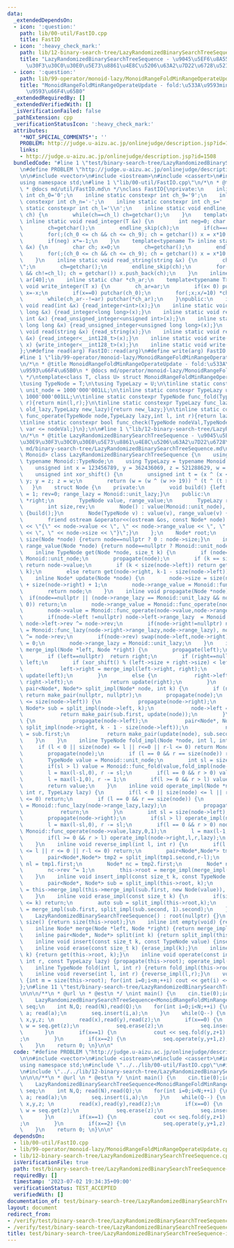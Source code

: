 ```yaml
---
data:
  _extendedDependsOn:
  - icon: ':question:'
    path: lib/00-util/FastIO.cpp
    title: FastIO
  - icon: ':heavy_check_mark:'
    path: lib/12-binary-search-tree/LazyRandomizedBinarySearchTreeSequence.cpp
    title: "LazyRandomizedBinarySearchTreeSequence - \u9045\u5EF6\u8A55\u4FA1\u30E9\
      \u30F3\u30C0\u30E0\u5E73\u8861\u4E8C\u5206\u63A2\u7D22\u6728\u5217"
  - icon: ':question:'
    path: lib/99-operator/monoid-lazy/MonoidRangeFoldMinRangeOperateUpdate.cpp
    title: "MonoidRangeFoldMinRangeOperateUpdate - fold:\u533A\u9593min, operate:\u533A\
      \u9593\u66F4\u65B0"
  _extendedRequiredBy: []
  _extendedVerifiedWith: []
  _isVerificationFailed: false
  _pathExtension: cpp
  _verificationStatusIcon: ':heavy_check_mark:'
  attributes:
    '*NOT_SPECIAL_COMMENTS*': ''
    PROBLEM: http://judge.u-aizu.ac.jp/onlinejudge/description.jsp?id=1508
    links:
    - http://judge.u-aizu.ac.jp/onlinejudge/description.jsp?id=1508
  bundledCode: "#line 1 \"test/binary-search-tree/LazyRandomizedBinarySearchTreeSequence-insert-erase.test.cpp\"\
    \n#define PROBLEM \"http://judge.u-aizu.ac.jp/onlinejudge/description.jsp?id=1508\"\
    \n\n#include <vector>\n#include <iostream>\n#include <cassert>\n#include <queue>\n\
    using namespace std;\n#line 1 \"lib/00-util/FastIO.cpp\"\n/*\n * @title FastIO\n\
    \ * @docs md/util/FastIO.md\n */\nclass FastIO{\nprivate:\n    inline static constexpr\
    \ int ch_0='0';\n    inline static constexpr int ch_9='9';\n    inline static\
    \ constexpr int ch_n='-';\n    inline static constexpr int ch_s=' ';\n    inline\
    \ static constexpr int ch_l='\\n';\n    inline static void endline_skip(char&\
    \ ch) {\n        while(ch==ch_l) ch=getchar();\n    }\n    template<typename T>\
    \ inline static void read_integer(T &x) {\n        int neg=0; char ch; x=0;\n\
    \        ch=getchar();\n        endline_skip(ch);\n        if(ch==ch_n) neg=1,ch=getchar();\n\
    \        for(;(ch_0 <= ch && ch <= ch_9); ch = getchar()) x = x*10 + (ch-ch_0);\n\
    \        if(neg) x*=-1;\n    }\n    template<typename T> inline static void read_unsigned_integer(T\
    \ &x) {\n        char ch; x=0;\n        ch=getchar();\n        endline_skip(ch);\n\
    \        for(;(ch_0 <= ch && ch <= ch_9); ch = getchar()) x = x*10 + (ch-ch_0);\n\
    \    }\n    inline static void read_string(string &x) {\n        char ch; x=\"\
    \";\n        ch=getchar();\n        endline_skip(ch);\n        for(;(ch != ch_s\
    \ && ch!=ch_l); ch = getchar()) x.push_back(ch);\n    }\n    inline static char\
    \ ar[40];\n    inline static char *ch_ar;\n    template<typename T> inline static\
    \ void write_integer(T x) {\n        ch_ar=ar;\n        if(x< 0) putchar(ch_n),\
    \ x=-x;\n        if(x==0) putchar(ch_0);\n        for(;x;x/=10) *ch_ar++=(ch_0+x%10);\n\
    \        while(ch_ar--!=ar) putchar(*ch_ar);\n    }\npublic:\n    inline static\
    \ void read(int &x) {read_integer<int>(x);}\n    inline static void read(long\
    \ long &x) {read_integer<long long>(x);}\n    inline static void read(unsigned\
    \ int &x) {read_unsigned_integer<unsigned int>(x);}\n    inline static void read(unsigned\
    \ long long &x) {read_unsigned_integer<unsigned long long>(x);}\n    inline static\
    \ void read(string &x) {read_string(x);}\n    inline static void read(__int128_t\
    \ &x) {read_integer<__int128_t>(x);}\n    inline static void write(__int128_t\
    \ x) {write_integer<__int128_t>(x);}\n    inline static void write(char x) {putchar(x);}\n\
    };\n#define read(arg) FastIO::read(arg)\n#define write(arg) FastIO::write(arg)\n\
    #line 1 \"lib/99-operator/monoid-lazy/MonoidRangeFoldMinRangeOperateUpdate.cpp\"\
    \n/*\n * @title MonoidRangeFoldMinRangeOperateUpdate - fold:\u533A\u9593min, operate:\u533A\
    \u9593\u66F4\u65B0\n * @docs md/operator/monoid-lazy/MonoidRangeFoldMinRangeOperateUpdate.md\n\
    \ */\ntemplate<class T, class U> struct MonoidRangeFoldMinRangeOperateUpdate {\n\
    \tusing TypeNode = T;\n\tusing TypeLazy = U;\n\tinline static constexpr TypeNode\
    \ unit_node = 1000'000'001LL;\n\tinline static constexpr TypeLazy unit_lazy =\
    \ 1000'000'001LL;\n\tinline static constexpr TypeNode func_fold(TypeNode l,TypeNode\
    \ r){return min(l,r);}\n\tinline static constexpr TypeLazy func_lazy(TypeLazy\
    \ old_lazy,TypeLazy new_lazy){return new_lazy;}\n\tinline static constexpr TypeNode\
    \ func_operate(TypeNode node,TypeLazy lazy,int l, int r){return lazy==unit_lazy?node:lazy;}\n\
    \tinline static constexpr bool func_check(TypeNode nodeVal,TypeNode var){return\
    \ var <= nodeVal;}\n};\n\n#line 1 \"lib/12-binary-search-tree/LazyRandomizedBinarySearchTreeSequence.cpp\"\
    \n/*\n * @title LazyRandomizedBinarySearchTreeSequence - \u9045\u5EF6\u8A55\u4FA1\
    \u30E9\u30F3\u30C0\u30E0\u5E73\u8861\u4E8C\u5206\u63A2\u7D22\u6728\u5217\n * @docs\
    \ md/binary-search-tree/LazyRandomizedBinarySearchTreeSequence.md\n */\ntemplate<class\
    \ Monoid> class LazyRandomizedBinarySearchTreeSequence {\n    using TypeNode =\
    \ typename Monoid::TypeNode;\n    using TypeLazy = typename Monoid::TypeLazy;\n\
    \    unsigned int x = 123456789, y = 362436069, z = 521288629, w = 88675123;\n\
    \    unsigned int xor_shift() {\n        unsigned int t = (x ^ (x << 11)); x =\
    \ y; y = z; z = w;\n        return (w = (w ^ (w >> 19)) ^ (t ^ (t >> 8)));\n \
    \   }\n    struct Node {\n    private:\n        void build() {left = right = nullptr;size\
    \ = 1; rev=0; range_lazy = Monoid::unit_lazy;}\n    public:\n        Node *left,\
    \ *right;\n        TypeNode value, range_value;\n        TypeLazy range_lazy;\n\
    \        int size,rev;\n        Node() : value(Monoid::unit_node), range_value(Monoid::unit_node)\
    \ {build();}\n        Node(TypeNode v) : value(v), range_value(v) {build();}\n\
    \        friend ostream &operator<<(ostream &os, const Node* node) {return os\
    \ << \"{\" << node->value << \", \" << node->range_value << \", \" << node->range_lazy\
    \ << \", \" << node->size << \"}\";}\n    };\n    Node* root;\n    inline int\
    \ size(Node *node) {return node==nullptr ? 0 : node->size;}\n    inline TypeNode\
    \ range_value(Node *node) {return node==nullptr ? Monoid::unit_node : node->range_value;}\n\
    \    inline TypeNode get(Node *node, size_t k) {\n        if (node==nullptr) return\
    \ Monoid::unit_node;\n        propagate(node);\n        if (k == size(node->left))\
    \ return node->value;\n        if (k < size(node->left)) return get(node->left,\
    \ k);\n        else return get(node->right, k-1 - size(node->left));\n    }\n\
    \    inline Node* update(Node *node) {\n        node->size = size(node->left)\
    \ + size(node->right) + 1;\n        node->range_value = Monoid::func_fold(Monoid::func_fold(range_value(node->left),node->value),range_value(node->right));\n\
    \        return node;\n    }\n    inline void propagate(Node *node) {\n      \
    \  if(node==nullptr || (node->range_lazy == Monoid::unit_lazy && node->rev ==\
    \ 0)) return;\n        node->range_value = Monoid::func_operate(node->range_value,node->range_lazy,0,node->size);\n\
    \        node->value = Monoid::func_operate(node->value,node->range_lazy,0,1);\n\
    \        if(node->left !=nullptr) node->left->range_lazy  = Monoid::func_lazy(node->left->range_lazy,node->range_lazy),\
    \ node->left->rev ^= node->rev;\n        if(node->right!=nullptr) node->right->range_lazy\
    \ = Monoid::func_lazy(node->right->range_lazy,node->range_lazy), node->right->rev\
    \ ^= node->rev;\n        if(node->rev) swap(node->left,node->right), node->rev\
    \ = 0;\n        node->range_lazy = Monoid::unit_lazy;\n    }\n    inline Node*\
    \ merge_impl(Node *left, Node *right) {\n        propagate(left);\n        propagate(right);\n\
    \        if (left==nullptr)  return right;\n        if (right==nullptr) return\
    \ left;\n        if (xor_shift() % (left->size + right->size) < left->size) {\n\
    \            left->right = merge_impl(left->right, right);\n            return\
    \ update(left);\n        }\n        else {\n            right->left = merge_impl(left,\
    \ right->left);\n            return update(right);\n        }\n    }\n    inline\
    \ pair<Node*, Node*> split_impl(Node* node, int k) {\n        if (node==nullptr)\
    \ return make_pair(nullptr, nullptr);\n        propagate(node);\n        if (k\
    \ <= size(node->left)) {\n            propagate(node->right);\n            pair<Node*,\
    \ Node*> sub = split_impl(node->left, k);\n            node->left = sub.second;\n\
    \            return make_pair(sub.first, update(node));\n        }\n        else\
    \ {\n            propagate(node->left);\n            pair<Node*, Node*> sub =\
    \ split_impl(node->right, k - 1 - size(node->left));\n            node->right\
    \ = sub.first;\n            return make_pair(update(node), sub.second);\n    \
    \    }\n    }\n    inline TypeNode fold_impl(Node *node, int l, int r) {\n   \
    \     if (l < 0 || size(node) <= l || r<=0 || r-l <= 0) return Monoid::unit_node;\n\
    \        propagate(node);\n        if (l == 0 && r == size(node)) return range_value(node);\n\
    \        TypeNode value = Monoid::unit_node;\n        int sl = size(node->left);\n\
    \        if(sl > l) value = Monoid::func_fold(value,fold_impl(node->left,l,min(sl,r)));\n\
    \        l = max(l-sl,0), r -= sl;\n        if(l == 0 && r > 0) value = Monoid::func_fold(value,node->value);\n\
    \        l = max(l-1,0), r -= 1;\n        if(l >= 0 && r > l) value = Monoid::func_fold(value,fold_impl(node->right,l,r));\n\
    \        return value;\n    }\n    inline void operate_impl(Node *node, int l,\
    \ int r, TypeLazy lazy) {\n        if(l < 0 || size(node) <= l || r <= 0 || r-l\
    \ <= 0) return;\n        if (l == 0 && r == size(node)) {\n            node->range_lazy\
    \ = Monoid::func_lazy(node->range_lazy,lazy);\n            propagate(node);\n\
    \            return;\n        }\n        int sl = size(node->left);\n        propagate(node->left);\n\
    \        propagate(node->right);\n        if(sl > l) operate_impl(node->left,l,min(sl,r),lazy);\n\
    \        l = max(l-sl,0), r -= sl;\n        if(l == 0 && r > 0) node->value =\
    \ Monoid::func_operate(node->value,lazy,0,1);\n        l = max(l-1,0), r -= 1;\n\
    \        if(l >= 0 && r > l) operate_impl(node->right,l,r,lazy);\n        update(node);\n\
    \    }\n    inline void reverse_impl(int l, int r) {\n        if(l < 0 || size(root)\
    \ <= l || r <= 0 || r-l <= 0) return;\n        pair<Node*,Node*> tmp1 = split_impl(this->root,l);\n\
    \        pair<Node*,Node*> tmp2 = split_impl(tmp1.second,r-l);\n        Node*\
    \ nl = tmp1.first;\n        Node* nc = tmp2.first;\n        Node* nr = tmp2.second;\n\
    \        nc->rev ^= 1;\n        this->root = merge_impl(merge_impl(nl,nc),nr);\n\
    \    }\n    inline void insert_impl(const size_t k, const TypeNode value) {\n\
    \        pair<Node*, Node*> sub = split_impl(this->root, k);\n        this->root\
    \ = this->merge_impl(this->merge_impl(sub.first, new Node(value)), sub.second);\n\
    \    }\n    inline void erase_impl(const size_t k) {\n        if(size(this->root)\
    \ <= k) return;\n        auto sub = split_impl(this->root,k);\n        this->root\
    \ = merge_impl(sub.first, split_impl(sub.second, 1).second);\n    }\npublic:\n\
    \    LazyRandomizedBinarySearchTreeSequence() : root(nullptr) {}\n    inline int\
    \ size() {return size(this->root);}\n    inline int empty(void) {return bool(size()==0);}\n\
    \    inline Node* merge(Node *left, Node *right) {return merge_impl(left,right);}\n\
    \    inline pair<Node*, Node*> split(int k) {return split_impl(this->root,k);}\n\
    \    inline void insert(const size_t k, const TypeNode value) {insert_impl(k,value);}\n\
    \    inline void erase(const size_t k) {erase_impl(k);}\n    inline TypeNode get(size_t\
    \ k) {return get(this->root, k);}\n    inline void operate(const int l, const\
    \ int r, const TypeLazy lazy) {propagate(this->root); operate_impl(this->root,l,r,lazy);}\n\
    \    inline TypeNode fold(int l, int r) {return fold_impl(this->root,l,r);}\n\
    \    inline void reverse(int l, int r) {reverse_impl(l,r);}\n    void print()\
    \ {int m = size(this->root); for(int i=0;i<m;++i) cout << get(i) << \" \\n\"[i==m-1];}\n\
    };\n#line 11 \"test/binary-search-tree/LazyRandomizedBinarySearchTreeSequence-insert-erase.test.cpp\"\
    \n\n\n/**\n * @url \n * @est\n */ \nint main() {\n    cin.tie(0);ios::sync_with_stdio(false);\n\
    \    LazyRandomizedBinarySearchTreeSequence<MonoidRangeFoldMinRangeOperateUpdate<int,int>>\
    \ seq;\n    int N,Q; read(N),read(Q);\n    for(int i=0;i<N;++i) {\n        int\
    \ a; read(a);\n        seq.insert(i,a);\n    }\n    while(Q--) {\n        int\
    \ x,y,z; \n        read(x),read(y),read(z);\n        if(x==0) {\n            auto\
    \ w = seq.get(z);\n            seq.erase(z);\n            seq.insert(y,w);\n \
    \       }\n        if(x==1) {\n            cout << seq.fold(y,z+1) << \"\\n\"\
    ;\n        }\n        if(x==2) {\n            seq.operate(y,y+1,z);\n        }\n\
    \    }\n    return 0; \n}\n\n"
  code: "#define PROBLEM \"http://judge.u-aizu.ac.jp/onlinejudge/description.jsp?id=1508\"\
    \n\n#include <vector>\n#include <iostream>\n#include <cassert>\n#include <queue>\n\
    using namespace std;\n#include \"../../lib/00-util/FastIO.cpp\"\n#include \"../../lib/99-operator/monoid-lazy/MonoidRangeFoldMinRangeOperateUpdate.cpp\"\
    \n#include \"../../lib/12-binary-search-tree/LazyRandomizedBinarySearchTreeSequence.cpp\"\
    \n\n\n/**\n * @url \n * @est\n */ \nint main() {\n    cin.tie(0);ios::sync_with_stdio(false);\n\
    \    LazyRandomizedBinarySearchTreeSequence<MonoidRangeFoldMinRangeOperateUpdate<int,int>>\
    \ seq;\n    int N,Q; read(N),read(Q);\n    for(int i=0;i<N;++i) {\n        int\
    \ a; read(a);\n        seq.insert(i,a);\n    }\n    while(Q--) {\n        int\
    \ x,y,z; \n        read(x),read(y),read(z);\n        if(x==0) {\n            auto\
    \ w = seq.get(z);\n            seq.erase(z);\n            seq.insert(y,w);\n \
    \       }\n        if(x==1) {\n            cout << seq.fold(y,z+1) << \"\\n\"\
    ;\n        }\n        if(x==2) {\n            seq.operate(y,y+1,z);\n        }\n\
    \    }\n    return 0; \n}\n\n"
  dependsOn:
  - lib/00-util/FastIO.cpp
  - lib/99-operator/monoid-lazy/MonoidRangeFoldMinRangeOperateUpdate.cpp
  - lib/12-binary-search-tree/LazyRandomizedBinarySearchTreeSequence.cpp
  isVerificationFile: true
  path: test/binary-search-tree/LazyRandomizedBinarySearchTreeSequence-insert-erase.test.cpp
  requiredBy: []
  timestamp: '2023-07-02 19:34:35+09:00'
  verificationStatus: TEST_ACCEPTED
  verifiedWith: []
documentation_of: test/binary-search-tree/LazyRandomizedBinarySearchTreeSequence-insert-erase.test.cpp
layout: document
redirect_from:
- /verify/test/binary-search-tree/LazyRandomizedBinarySearchTreeSequence-insert-erase.test.cpp
- /verify/test/binary-search-tree/LazyRandomizedBinarySearchTreeSequence-insert-erase.test.cpp.html
title: test/binary-search-tree/LazyRandomizedBinarySearchTreeSequence-insert-erase.test.cpp
---
```

